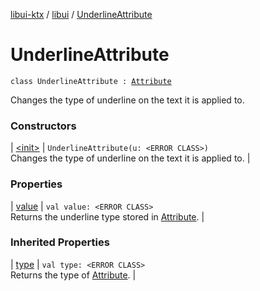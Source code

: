 [libui-ktx](../../index.md) / [libui](../index.md) / [UnderlineAttribute](./index.md)

# UnderlineAttribute

`class UnderlineAttribute : `[`Attribute`](../-attribute/index.md)

Changes the type of underline on the text it is applied to.

### Constructors

| [&lt;init&gt;](-init-.md) | `UnderlineAttribute(u: <ERROR CLASS>)`<br>Changes the type of underline on the text it is applied to. |

### Properties

| [value](value.md) | `val value: <ERROR CLASS>`<br>Returns the underline type stored in [Attribute](../-attribute/index.md). |

### Inherited Properties

| [type](../-attribute/type.md) | `val type: <ERROR CLASS>`<br>Returns the type of [Attribute](../-attribute/index.md). |

